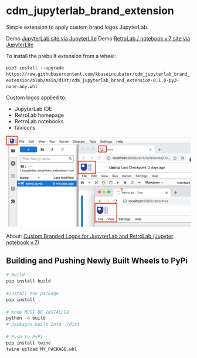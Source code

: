 # cdm_jupyterlab_brand_extension

Simple extension to apply custom brand logos JupyterLab.

Demo [JupyterLab site via JupyterLite](http://innovationoutside.github.io/jupyterlab_ou_brand_extension/)
Demo [RetroLab / notebook v.7 site via JupyterLite](http://innovationoutside.github.io/jupyterlab_ou_brand_extension/retro)

To install the prebuilt extension from a wheel:

`pip3 install --upgrade https://raw.githubusercontent.com/kbaseincubator/cdm_jupyterlab_brand_extension/blob/main/dist/cdm_jupyterlab_brand_extension-0.1.0-py3-none-any.whl`

Custom logos applied to:

- JupyterLab IDE
- RetroLab homepage
- RetroLab notebooks
- favicons

![](./images/branding_logos_jupyterlab.png)

About: [Custom Branded Logos for JupyterLab and RetroLab (Jupyter notebook v.7)](https://blog.ouseful.info/2022/04/29/custom-branded-logos-for-jupyterlab-and-retrolab-jupyter-notebook-v-7/)

## Building and Pushing Newly Built Wheels to PyPi

```bash
# Build
pip install build

#Install the package
pip install .

# Node MUST BE INSTALLED
python -m build
# packages built into ./dist

# Push to PyPi
pip install twine
twine upload MY_PACKAGE.whl
```